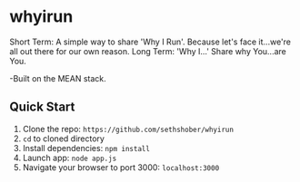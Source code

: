 whyirun
=======

Short Term: A simple way to share 'Why I Run'. Because let's face it...we're all out there for our own reason.
Long Term: 'Why I...' Share why You...are You.

-Built on the MEAN stack.


Quick Start
-----------

1. Clone the repo: `https://github.com/sethshober/whyirun`
2. `cd` to cloned directory
3. Install dependencies: `npm install`
4. Launch app: `node app.js`
5. Navigate your browser to port 3000: `localhost:3000`
